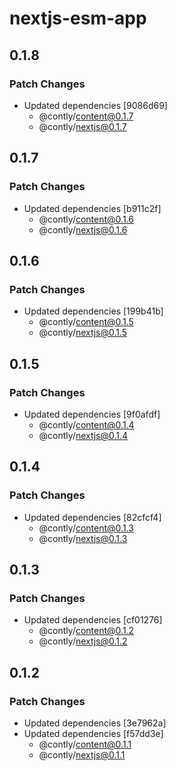 # nextjs-esm-app

## 0.1.8

### Patch Changes

- Updated dependencies [9086d69]
  - @contly/content@0.1.7
  - @contly/nextjs@0.1.7

## 0.1.7

### Patch Changes

- Updated dependencies [b911c2f]
  - @contly/content@0.1.6
  - @contly/nextjs@0.1.6

## 0.1.6

### Patch Changes

- Updated dependencies [199b41b]
  - @contly/content@0.1.5
  - @contly/nextjs@0.1.5

## 0.1.5

### Patch Changes

- Updated dependencies [9f0afdf]
  - @contly/content@0.1.4
  - @contly/nextjs@0.1.4

## 0.1.4

### Patch Changes

- Updated dependencies [82cfcf4]
  - @contly/content@0.1.3
  - @contly/nextjs@0.1.3

## 0.1.3

### Patch Changes

- Updated dependencies [cf01276]
  - @contly/content@0.1.2
  - @contly/nextjs@0.1.2

## 0.1.2

### Patch Changes

- Updated dependencies [3e7962a]
- Updated dependencies [f57dd3e]
  - @contly/content@0.1.1
  - @contly/nextjs@0.1.1
